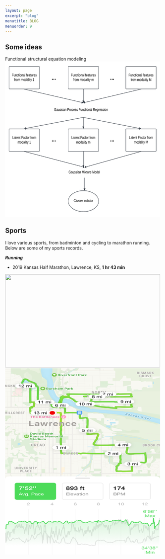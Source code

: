 ```yaml
---
layout: page
excerpt: "blog"
menutitle: BLOG
menuorder: 9
---
```

## Some ideas
Functional structural equation modeling
<img src="/images/functionalFMM.png" width="500" height="500">

## Sports
I love various sports, from badminton and cycling to marathon running. Below are some of my sports records.

__*Running*__
* 2019 Kansas Half Marathon, Lawrence, KS, __1 hr 43 min__

<img src="/images/kansasHalfMarathon.png" width="500" height="300">
<img src="/images/kansasHalfMarathon22.png" width="500" height="600">
